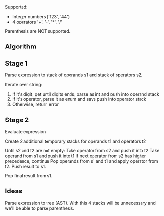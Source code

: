 Supported:

* Integer numbers ('123', '44')
* 4 operators '+', '-', '*', '/'

Parenthesis are NOT supported.

Algorithm
---------

## Stage 1

Parse expression to stack of operands s1 and stack of operators s2.

Iterate over string:
1. If it's digit, get until digits ends, parse as int and push into operand stack
2. If it's operator, parse it as enum and save push into operator stack
3. Otherwise, return error

## Stage 2

Evaluate expression

Create 2 additional temporary stacks for operands t1 and operators t2

Until s2 and t2 are not empty:
    Take operator from s2 and push it into t2
    Take operand from s1 and push it into t1
    If next operator from s2 has higher precedence, continue
    Pop operands from s1 and t1 and apply operator from t2. Push result to s1.

Pop final result from s1.

Ideas
-----

Parse expression to tree (AST). With this 4 stacks will be unnecessary and we'll be able to parse parenthesis.
